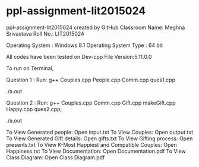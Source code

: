# ppl-assignment-lit2015024
ppl-assignment-lit2015024 created by GitHub Classroom
Name: Meghna Srivastava
Roll No.: LIT2015024

Operating System : Windows 8.1 Operating System Type : 64 bit

All codes have been tested on Dev-cpp File Version:5.11.0.0

To run on Terminal, 

Question 1 : Run:
g++ Couples.cpp People.cpp Comm.cpp ques1.cpp 

./a.out

Question 2 : Run:
g++ Couples.cpp Comm.cpp Gift.cpp makeGift.cpp Happy.cpp  ques2.cpp;

./a.out

To View Generated people:				                    Open input.txt
To View Couples:                                    Open output.txt
To View Generated Gift details:                     Open gifts.txt
To View Gifting process:				                    Open presents.txt
To View K-Most Happiest and Compatible Couples:     Open Happiness.txt 
To View Documentation:                              Open Documentation.pdf
To View Class Diagram:                              Open Class Diagram.pdf
